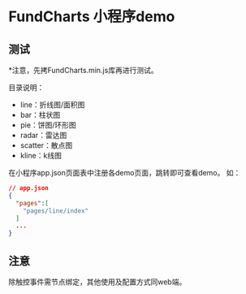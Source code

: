 # FundCharts 小程序demo

## 测试
*注意，先拷FundCharts.min.js库再进行测试。

目录说明：
- line：折线图/面积图
- bar：柱状图
- pie：饼图/环形图
- radar：雷达图
- scatter：散点图
- kline：k线图


在小程序app.json页面表中注册各demo页面，跳转即可查看demo。
如：
``` json
// app.json
{
  "pages":[
    "pages/line/index"
  ]
  ...
}
```


## 注意
除触控事件需节点绑定，其他使用及配置方式同web端。